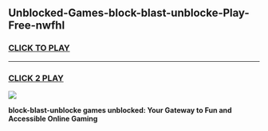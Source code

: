 
## Unblocked-Games-block-blast-unblocke-Play-Free-nwfhl
<h3>
<a href="https://premium76.site?title=block-blast-unblocke&ref=23A">CLICK TO PLAY</a></h3>
<hr>

<h3>
<a href="https://premium76.site?title=block-blast-unblocke&ref=23A">CLICK 2 PLAY</a>
  
</h3>

<a href="https://premium76.site?title=block-blast-unblocke&ref=23A"><img src="https://clearcache.store/games.png"></a>


**block-blast-unblocke games unblocked: Your Gateway to Fun and Accessible Online Gaming**
